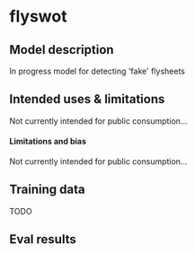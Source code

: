 # flyswot

## Model description

In progress model for detecting 'fake' flysheets

## Intended uses & limitations

Not currently intended for public consumption...

#### Limitations and bias

Not currently intended for public consumption...

## Training data

TODO

## Eval results
